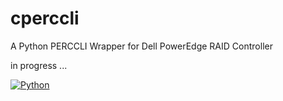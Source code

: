 # cperccli
A Python  PERCCLI Wrapper for Dell PowerEdge RAID Controller   


in progress ...      

[![Python](https://img.shields.io/badge/python-black?style=for-the-badge&logo=python)](https://github.com/iriven)
